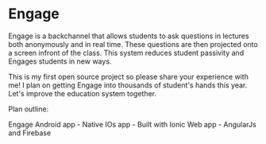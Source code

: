 # Engage
Engage is a backchannel that allows students to ask questions in lectures both anonymously and in real time. These questions are then projected onto a screen infront of the class. This system reduces student passivity and Engages students in new ways.

This is my first open source project so please share your experience with me! I plan on getting Engage into thousands of student's hands this year. Let's improve the education system together.

Plan outline:

Engage Android app - Native
IOs app - Built with Ionic
Web app - AngularJs and Firebase